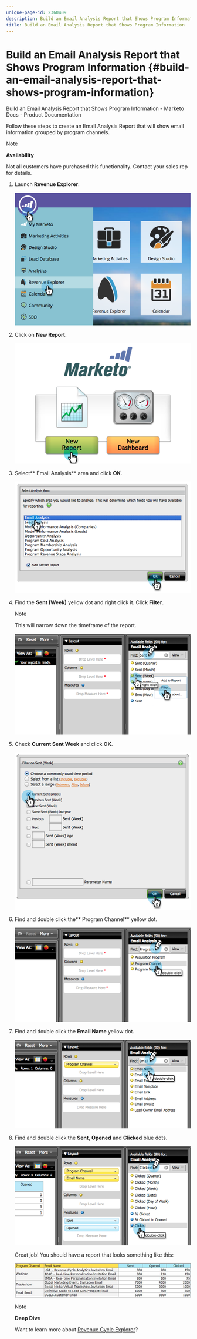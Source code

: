 ```yaml
---
unique-page-id: 2360409
description: Build an Email Analysis Report that Shows Program Information - Marketo Docs - Product Documentation
title: Build an Email Analysis Report that Shows Program Information
---
```


# Build an Email Analysis Report that Shows Program Information {#build-an-email-analysis-report-that-shows-program-information}

Build an Email Analysis Report that Shows Program Information - Marketo Docs - Product Documentation

Follow these steps to create an Email Analysis Report that will show email information grouped by program channels.

>[!NOTE]
>
>**Availability**
>
>Not all customers have purchased this functionality. Contact your sales rep for details.

1. Launch **Revenue Explorer**.

   ![](assets/image2014-9-17-19-3a42-3a26.png)

1. Click on **New Report**.

   ![](assets/image2014-9-17-19-3a42-3a32.png)

1. Select** Email Analysis** area and click **OK**.

   ![](assets/image2014-9-17-19-3a43-3a20.png)

1. Find the **Sent (Week)** yellow dot and right click it. Click **Filter**.

   >[!NOTE]
   >
   >This will narrow down the timeframe of the report.

   ![](assets/image2014-9-17-19-3a43-3a49.png)

1. Check **Current Sent Week** and click **OK**.

   ![](assets/image2014-9-17-19-3a43-3a59.png)

1. Find and double click the** Program Channel** yellow dot.

   ![](assets/image2014-9-17-19-3a44-3a14.png)

1. Find and double click the **Email Name** yellow dot.

   ![](assets/image2014-9-17-19-3a44-3a34.png)

1. Find and double click the **Sent**, **Opened** and **Clicked** blue dots.

   ![](assets/image2014-9-17-19-3a44-3a41.png)

   Great job! You should have a report that looks something like this:

   ![](assets/image2014-9-17-19-3a45-3a1.png)

   >[!NOTE]
   >
   >**Deep Dive**
   >
   >
   >Want to learn more about [Revenue Cycle Explorer](../../../../../welcome-to-marketo-docs/product-docs/reporting/revenue-cycle-analytics.md)?

